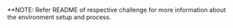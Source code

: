 **NOTE: Refer README of respective challenge for more information about the environment setup and process.